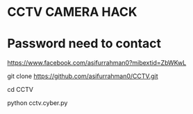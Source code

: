 # CCTV CAMERA HACK
# Password need to contact 
https://www.facebook.com/asifurrahman0?mibextid=ZbWKwL

git clone https://github.com/asifurrahman0/CCTV.git

cd CCTV

python cctv.cyber.py
